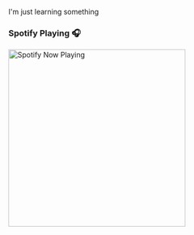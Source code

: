 I'm just learning something

### Spotify Playing 🎧

[<img src="https://thiagao0860.vercel.app/api/spotify-playing" alt="Spotify Now Playing" width="350" />](https://open.spotify.com/user/thiagap0860)
